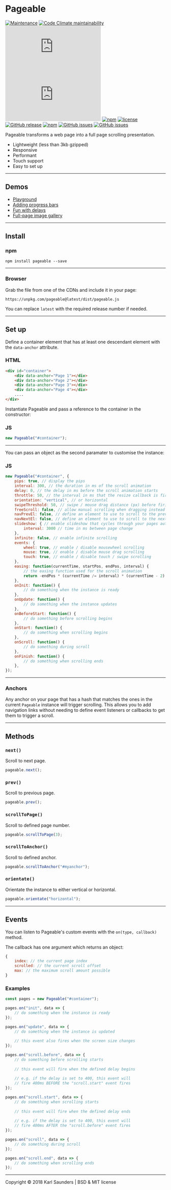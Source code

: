 # Pageable

[![Maintenance](https://img.shields.io/maintenance/yes/2018.svg?style=for-the-badge)](https://github.com/Mobius1/Pageable/)
[![Code Climate maintainability](https://img.shields.io/codeclimate/maintainability/Mobius1/Pageable.svg?style=for-the-badge)](https://codeclimate.com/github/Mobius1/Pageable/maintainability)
![](http://img.badgesize.io/Mobius1/Pageable/master/dist/pageable.js?style=for-the-badge) 
![](http://img.badgesize.io/Mobius1/Pageable/master/dist/pageable.js?compression=gzip&label=gzipped&style=for-the-badge)
[![npm](https://img.shields.io/npm/dt/pageable.svg?style=for-the-badge)](https://www.npmjs.com/package/pageable)
[![license](https://img.shields.io/github/license/mashape/apistatus.svg?style=for-the-badge)](https://github.com/Mobius1/Pageable/blob/master/LICENSE)
[![GitHub release](https://img.shields.io/github/release/Mobius1/Pageable.svg?style=for-the-badge)](https://github.com/Mobius1/Pageable/releases)
[![npm](https://img.shields.io/npm/v/pageable.svg?style=for-the-badge)](https://www.npmjs.com/package/pageable)
[![GitHub issues](https://img.shields.io/github/issues-raw/Mobius1/Pageable.svg?style=for-the-badge)](https://github.com/Mobius1/Pageable)
[![GitHub issues](https://img.shields.io/github/issues-closed-raw/Mobius1/Pageable.svg?style=for-the-badge)](https://github.com/Mobius1/Pageable)

Pageable transforms a web page into a full page scrolling presentation.

  - Lightweight (less than 3kb gzipped)
  - Responsive
  - Performant
  - Touch support
  - Easy to set up

---

## Demos
  - [Playground](https://mobius1.github.io/Pageable/)
  - [Adding progress bars](https://mobius1.github.io/Pageable/progress.html)
  - [Fun with delays](https://mobius1.github.io/Pageable/delay.html)
  - [Full-page image gallery](https://mobius1.github.io/Pageable/gallery.html)  

---

## Install

### npm
```
npm install pageable --save
```

---

### Browser

Grab the file from one of the CDNs and include it in your page:

```
https://unpkg.com/pageable@latest/dist/pageable.js
```

You can replace `latest` with the required release number if needed.

---

## Set up

Define a container element that has at least one descendant element with the `data-anchor` attribute.
### HTML
```html
<div id="container">
    <div data-anchor="Page 1"></div>
    <div data-anchor="Page 2"></div>
    <div data-anchor="Page 3"></div>
    <div data-anchor="Page 4"></div>
    ....
</div>
```

Instantiate Pageable and pass a reference to the container in the constructor:
### JS
```javascript
new Pageable("#container");
```

---

You can pass an object as the second paramater to customise the instance:

### JS
```javascript
new Pageable("#container", {
    pips: true, // display the pips
    interval: 300, // the duration in ms of the scroll animation
    delay: 0, // the delay in ms before the scroll animation starts
    throttle: 50, // the interval in ms that the resize callback is fired
    orientation: "vertical", // or horizontal
    swipeThreshold: 50, // swipe / mouse drag distance (px) before firing the page change event
    freeScroll: false, // allow manual scrolling when dragging instead of automatically moving to next page
    navPrevEl: false, // define an element to use to scroll to the previous page (CSS3 selector string or Element reference)
    navNextEl: false, // define an element to use to scroll to the next page (CSS3 selector string or Element reference)
    slideshow: { // enable slideshow that cycles through your pages automatically
        interval: 3000 // time in ms between page change
    },
    infinite: false, // enable infinite scrolling
    events: {
        wheel: true, // enable / disable mousewheel scrolling
        mouse: true, // enable / disable mouse drag scrolling
        touch: true, // enable / disable touch / swipe scrolling
    },
    easing: function(currentTime, startPos, endPos, interval) {
        // the easing function used for the scroll animation
        return -endPos * (currentTime /= interval) * (currentTime - 2) + startPos;
    },
    onInit: function() {
        // do something when the instance is ready
    },
    onUpdate: function() {
        // do something when the instance updates
    },    
    onBeforeStart: function() {
        // do something before scrolling begins
    },
    onStart: function() {
        // do something when scrolling begins
    },
    onScroll: function() {
        // do something during scroll
    },
    onFinish: function() {
        // do something when scrolling ends
    },
});
```

---

### Anchors

Any anchor on your page that has a hash that matches the ones in the current `Pageable` instance will trigger scrolling. This allows you to add navigation links without needing to define event listeners or callbacks to get them to trigger a scroll.

---
## Methods

### `next()`
Scroll to next page.
```javascript
pageable.next();
```

### `prev()`
Scroll to previous page.
```javascript
pageable.prev();
```

### `scrollToPage()`
Scroll to defined page number.
```javascript
pageable.scrollToPage(3);
```

### `scrollToAnchor()`
Scroll to defined anchor.
```javascript
pageable.scrollToAnchor("#myanchor");
```

### `orientate()`
Orientate the instance to either vertical or horizontal.
```javascript
pageable.orientate("horizontal");
```

---

## Events

You can listen to Pageable's custom events with the `on(type, callback)` method.

The callback has one argument which returns an object:
```javascript
{
    index: // the current page index
    scrolled: // the current scroll offset
    max: // the maximum scroll amount possible
}
```

### Examples
```javascript
const pages = new Pageable("#container");

pages.on("init", data => {
    // do something when the instance is ready
});

pages.on("update", data => {
    // do something when the instance is updated
    
    // this event also fires when the screen size changes
});

pages.on("scroll.before", data => {
    // do something before scrolling starts
    
    // this event will fire when the defined delay begins
    
    // e.g. if the delay is set to 400, this event will
    // fire 400ms BEFORE the "scroll.start" event fires    
});

pages.on("scroll.start", data => {
    // do something when scrolling starts
    
    // this event will fire when the defined delay ends
    
    // e.g. if the delay is set to 400, this event will
    // fire 400ms AFTER the "scroll.before" event fires
});

pages.on("scroll", data => {
    // do something during scroll
});

pages.on("scroll.end", data => {
    // do something when scrolling ends
});
```

---

Copyright © 2018 Karl Saunders | BSD & MIT license